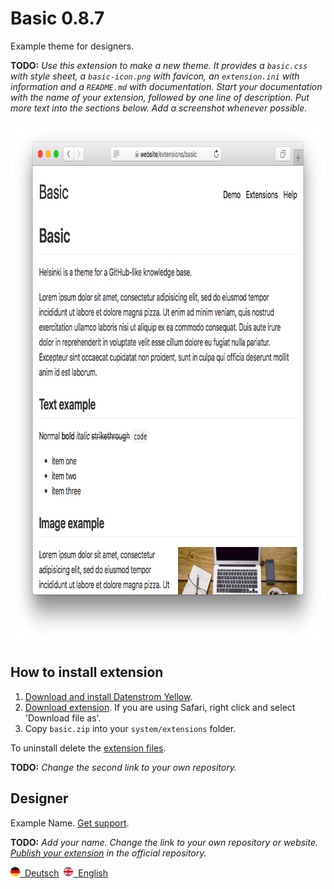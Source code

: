 Basic 0.8.7
===========
Example theme for designers.

**TODO:** *Use this extension to make a new theme. It provides a `basic.css` with style sheet, a `basic-icon.png` with favicon, an `extension.ini` with information and a `README.md` with documentation. Start your documentation with the name of your extension, followed by one line of description. Put more text into the sections below. Add a screenshot whenever possible.* 

<p align="center"><img src="basic-screenshot.png?raw=true" width="795" height="836" alt="Screenshot"></p>

## How to install extension

1. [Download and install Datenstrom Yellow](https://github.com/datenstrom/yellow/).
2. [Download extension](https://github.com/schulle4u/yellow-extension-basic/archive/master.zip). If you are using Safari, right click and select 'Download file as'.
3. Copy `basic.zip` into your `system/extensions` folder.

To uninstall delete the [extension files](extension.ini).

**TODO:** *Change the second link to your own repository.*

## Designer

Example Name. [Get support](https://github.com/schulle4u/yellow-extension-basic/issues).

**TODO:** *Add your name. Change the link to your own repository or website. [Publish your extension](https://github.com/datenstrom/yellow-extensions/tree/master/features/release) in the official repository.*

<p>
<a href="README-de.md"><img src="https://raw.githubusercontent.com/datenstrom/yellow-extensions/master/features/help/language-de.png" width="15" height="15" alt="Deutsch">&nbsp; Deutsch</a>&nbsp;
<a href="README.md"><img src="https://raw.githubusercontent.com/datenstrom/yellow-extensions/master/features/help/language-en.png" width="15" height="15" alt="English">&nbsp; English</a>&nbsp;
</p>
